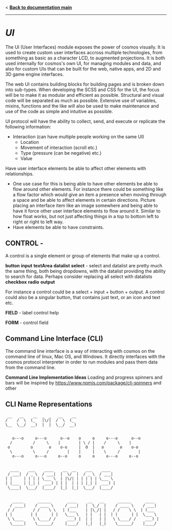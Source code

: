 < **[Back to documentation main](../documentation.md)**
___

# *UI*

The UI (User Interfaces) module exposes the power of cosmos visually. It is used to create custom user interfaces accross multiple technologies, from something as basic as a character LCD, to augmented projections. It is both used internally for cosmos's own UI, for managing modules and data, and also for custom UIs that can be built for the web, native apps, and 2D and 3D game engine interfaces.

The web UI contains building blocks for building pages and is broken down into sub-types. When developing the SCSS and CSS for the UI, the focus will be to make it as modular and efficient as possible. Structural and visual code will be separated as much as possible. Extensive use of variables, mixins, functions and the like will also be used to make maintenance and use of the code as simple and intuitive as possible.

UI protocol will have the ability to collect, send, and execute or replicate the following information:

  - Interaction  (can have multiple people working on the same UI)
    - Location
    - Movement of interaction (scroll etc.)
    - Type (pressure (can be negative) etc.)
    - Value

Have user interface elements be able to affect other elements with relationships.

* One use case for this is being able to have other elements be able to flow around other elements. For instance there could be something like a flow factor which would give an item a presence when moving through a space and be able to affect elements in certain directions. Picture placing an interface item like an image somewhere and being able to have it force other user interface elements to flow around it. Similar to how float works, but not just affecting things in a top to bottom left to right or right to left way.
* Have elements be able to have constraints. 


## CONTROL - 
A control is a single element or group of elements that make up a control.

**button**
**input**
**textArea**
**datalist**
**select** - select and datalist are pretty much the same thing, both being dropdowns, with the datalist providing the ability to search for data. Perhaps consider replacing all select with datalists
**checkbox**
**radio**
**output**

For instance a control could be a select + input + button + output. A control could also be a singular button, that contains just text, or an icon and text etc.

**FIELD** -
label
control
help

**FORM** -
control
field

## Command Line Interface (CLI)
The command line interface is a way of interacting with cosmos on the command line of linux, Mac OS, and Windows. It directly interfaces with the cosmos protocol interpreter in order to run modules and pass them data from the command line.

**Command Line Implementation Ideas**
Loading and progress spinners and bars will be inspired by https://www.npmjs.com/package/cli-spinners and other


## CLI Name Representations

```
 __   __    __  _  _   __    __
/    /  \  (_   |\/|  /  \  (_  
\__  \__/  __)  |  |  \__/  __)

 
   o---o     o---o      o--o    o     o     o---o      o--o   
  /         /     \    |        | \ / |    /     \    |       
 o         o       o    o-o     |  O  |   o       o    o-o    
  \         \     /        |    |     |    \     /        |   
   o---o     o---o     o--o     o     o     o---o     o--o    


  ____    ___    ____    __  __    ___    ____  
 / ___|  / _ \  / ___|  |  \/  |  / _ \  / ___| 
| |     | | | | \___ \  | |\/| | | | | | \___ \ 
| |___  | |_| |  ___) | | |  | | | |_| |  ___) |
 \____|  \___/  |____/  |_|  |_|  \___/  |____/


   _____      ______       ____     __   __      ______      ____
  / ____|    / ____ \     / ___|   |  \_/  |    / ____ \    / ___|
 / /        / /    \ \   | (___    | |\_/| |   / /    \ \  | (___ 
| |        | |      | |   \___ \   | |   | |  | |      | |  \___ \ 
 \ \____    \ \____/ /     ___) |  | |   | |   \ \____/ /    ___) |
  \_____|    \______/     |____/   |_|   |_|    \______/    |____/  
       
```

#